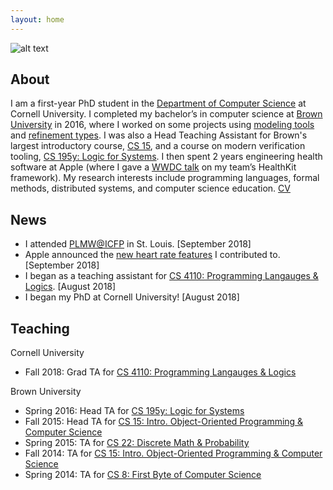 ```yaml
---
layout: home
---
```


![alt text](headshot.png "Alexa VanHattum headshot")


## About

I am a first-year PhD student in the [Department of Computer Science](http://www.cs.cornell.edu) at Cornell University. I completed my bachelor’s in computer science at [Brown University](http://cs.brown.edu) in 2016, where I worked on some projects using [modeling tools](https://github.com/avanhatt/minimum-spanning-trees-alloy) and [refinement types](https://cs.brown.edu/research/pubs/theses/capstones/2016/van.hattum.alexa.pdf). I was also a Head Teaching Assistant for Brown's largest introductory course, [CS 15](https://cs.brown.edu/courses/cs015/), and a course on modern verification tooling, [CS 195y: Logic for Systems](http://cs.brown.edu/courses/cs195y/2016/). I then spent 2 years engineering health software at Apple (where I gave a [WWDC talk](https://developer.apple.com/videos/play/wwdc2017/221/) on my team’s HealthKit framework). My research interests include programming languages, formal methods, distributed systems, and computer science education. [CV](vanhattum_cv_fall_2018.pdf)

## News

- I attended [PLMW@ICFP](https://icfp18.sigplan.org/track/PLMW-ICFP-2018) in St. Louis. [September 2018]
- Apple announced the [new heart rate features](https://www.apple.com/apple-watch-series-4/health/) I contributed to. [September 2018]
- I began as a teaching assistant for [CS 4110: Programming Langauges & Logics](http://www.cs.cornell.edu/courses/cs4110/2018fa/). [August 2018]
- I began my PhD at Cornell University! [August 2018]

## Teaching

Cornell University
- Fall 2018: Grad TA for [CS 4110: Programming Langauges & Logics](http://www.cs.cornell.edu/courses/cs4110/2018fa/)

Brown University
- Spring 2016: Head TA for [CS 195y: Logic for Systems](http://cs.brown.edu/courses/cs195y/2016/)
- Fall 2015: Head TA for [CS 15: Intro. Object-Oriented Programming & Computer Science](https://cs.brown.edu/courses/cs015/)
- Spring 2015: TA for [CS 22: Discrete Math & Probability](https://cs.brown.edu/courses/csci0220/)
- Fall 2014: TA for [CS 15: Intro. Object-Oriented Programming & Computer Science](https://cs.brown.edu/courses/cs015/)
- Spring 2014: TA for [CS 8: First Byte of Computer Science](http://cs.brown.edu/courses/cs008/2017/)
